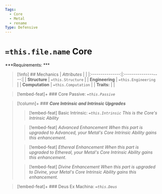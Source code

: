 ```yaml
---
Tags:
  - Core
  - Metal
  - rename
Type: Defensive
---
```

# `=this.file.name` Core 
***Requirements: *** 


>[!info] ## Mechanics 
|  *Attributes*   |                     |
|:---------------:|:-------------------:|
|  **Structure**  |  `=this.Structure`  |
| **Engineering** | `=this.Engineering` |
| **Computation** | `=this.Computation` |
|   **Traits:**   |                     |

> [!embed-feat]+ ### Core Passive: *`=this.Passive`*
> 

>[!column]+ ### ***Core Intrinsic and Intrinsic Upgrades*** 
> 
>> [!embed-feat] Basic Intrinsic: *`=this.Intrinsic`*
>> *This is the Core's Intrinsic Ability*
>
>> [!embed-feat] *Advanced Enhancement*
>> *When this part is upgraded to Advanced, your Metal's Core Intrinsic Ability gains this enhancement.*
>
>> [!embed-feat] *Ethereal Enhancement*
>>*When this part is upgraded to Ethereal, your Metal's Core Intrinsic Ability gains this enhancement.*
>
>> [!embed-feat] *Divine Enhancement*
>>*When this part is upgraded to Divine, your Metal's Core Intrinsic Ability gains this enhancement.*

> [!embed-feat]+ ### Deus Ex Machina: *`=this.Deus`*